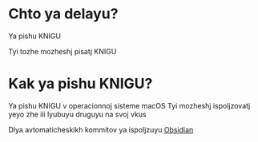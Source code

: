 # Chto ya delayu?
Ya pishu KNIGU

Tyi tozhe mozheshj pisatj KNIGU

# Kak ya pishu KNIGU?
Ya pishu KNIGU v operacionnoj sisteme macOS
Tyi mozheshj ispoljzovatj yeyo zhe ili lyubuyu druguyu na svoj vkus

Dlya avtomaticheskikh kommitov ya ispoljzuyu [Obsidian]()
